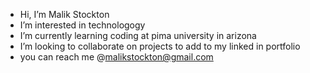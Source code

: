 -  Hi, I’m Malik Stockton
-  I’m interested in technologogy
-  I’m currently learning coding at pima university in arizona
-  I’m looking to collaborate on projects to add to my linked in portfolio
-  you can reach me @malikstockton@gmail.com


